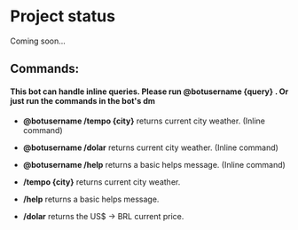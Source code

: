 # Project status

Coming soon...

## Commands:
#### This bot can handle inline queries. Please run @botusername {query} . Or just run the commands in the bot's dm


- **@botusername /tempo {city}** returns current city weather. (Inline command)
- **@botusername /dolar** returns current city weather. (Inline command)
- **@botusername /help** returns a basic helps message. (Inline command)

- **/tempo {city}** returns current city weather.
- **/help** returns a basic helps message.
- **/dolar** returns the US$ -> BRL current price.